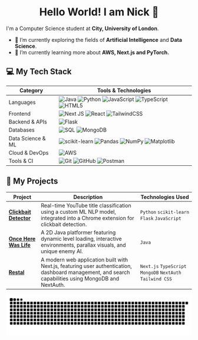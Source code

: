<h1 align="center">Hello World! I am Nick 👋</h1>


I'm a Computer Science student at **City, University of London**.

- 🔭 I’m currently exploring the fields of **Artificial Intelligence** and **Data Science**.
- 🌱 I’m currently learning more about **AWS, Next.js and PyTorch.**



## 💻 My Tech Stack

| Category | Tools & Technologies |
|---|---|
| Languages | ![Java](https://img.shields.io/badge/Java-%23ED8B00.svg?style=for-the-badge&logo=openjdk&logoColor=white) ![Python](https://img.shields.io/badge/Python-3670A0?style=for-the-badge&logo=python&logoColor=ffdd54) ![JavaScript](https://img.shields.io/badge/JavaScript-%23323330.svg?style=for-the-badge&logo=javascript&logoColor=%23F7DF1E) ![TypeScript](https://img.shields.io/badge/TypeScript-%23007ACC.svg?style=for-the-badge&logo=typescript&logoColor=white) ![HTML5](https://img.shields.io/badge/HTML5-%23E34F26.svg?style=for-the-badge&logo=html5&logoColor=white) |
| Frontend | ![Next JS](https://img.shields.io/badge/Next-black?style=for-the-badge&logo=next.js&logoColor=white) ![React](https://img.shields.io/badge/react-%2320232a.svg?style=for-the-badge&logo=react&logoColor=%2361DAFB) ![TailwindCSS](https://img.shields.io/badge/tailwindcss-%2338B2AC.svg?style=for-the-badge&logo=tailwind-css&logoColor=white) |
| Backend & APIs | ![Flask](https://img.shields.io/badge/Flask-%23000?style=for-the-badge&logo=flask&logoColor=white) |
| Databases | ![SQL](https://img.shields.io/badge/SQL-%23007ACC?style=for-the-badge&logo=sqlite&logoColor=white) ![MongoDB](https://img.shields.io/badge/MongoDB-%2347A248.svg?style=for-the-badge&logo=mongodb&logoColor=white)  |
| Data Science & ML |  ![scikit-learn](https://img.shields.io/badge/scikit--learn-%23F7931E.svg?style=for-the-badge&logo=scikit-learn&logoColor=white) ![Pandas](https://img.shields.io/badge/Pandas-150458.svg?style=for-the-badge&logo=pandas&logoColor=white) ![NumPy](https://img.shields.io/badge/numpy-%23013243.svg?style=for-the-badge&logo=numpy&logoColor=white) ![Matplotlib](https://img.shields.io/badge/Matplotlib-%23ffffff.svg?style=for-the-badge&logo=Matplotlib&logoColor=black) |
| Cloud & DevOps | ![AWS](https://img.shields.io/badge/AWS-%23FF9900.svg?style=for-the-badge&logo=amazon-aws&logoColor=white) |
| Tools & CI | ![Git](https://img.shields.io/badge/Git-%23F05033.svg?style=for-the-badge&logo=git&logoColor=white) ![GitHub](https://img.shields.io/badge/GitHub-181717?style=for-the-badge&logo=github&logoColor=white) ![Postman](https://img.shields.io/badge/Postman-%23FF6C37.svg?style=for-the-badge&logo=postman&logoColor=white) |


<!-- ### 📊 My GitHub Stats

<p align="center">
  <img src="https://github-readme-stats.vercel.app/api?username=NikitaBryndak&show_icons=true&theme=tokyonight&hide_border=true&count_private=true" alt="Nick's GitHub Stats" />
  <img src="https://github-readme-stats.vercel.app/api/top-langs/?username=NikitaBryndak&layout=compact&theme=tokyonight&hide_border=true" alt="Nick's Top Languages" />
</p> 
 -->


## 📄 My Projects

| Project                                                                            | Description                                                                                                                     | Technologies Used                                    |
| ---------------------------------------------------------------------------------- | ------------------------------------------------------------------------------------------------------------------------------- | ---------------------------------------------------- |
| **[Clickbait Detector](https://github.com/NikitaBryndak/clickbait-detector)** | Real-time YouTube title classification using a custom ML NLP model, integrated into a Chrome extension for clickbait detection. | `Python` `scikit-learn` `Flask` `JavaScript` |
| **[Once Here Was Life](https://github.com/NikitaBryndak/howl-java-game)**           | A 2D Java platformer featuring dynamic level loading, interactive environments, parallax visuals, and unique enemy AI.          | `Java`                                               |
| **[Restal](https://github.com/NikitaBryndak/restal)** | A modern web application built with Next.js, featuring user authentication, dashboard management, and search capabilities using MongoDB and NextAuth. | `Next.js` `TypeScript` `MongoDB` `NextAuth` `Tailwind CSS` |


<picture>
  <source media="(prefers-color-scheme: dark)" srcset="https://raw.githubusercontent.com/NikitaBryndak/NikitaBryndak/output/github-snake-dark.svg" />
  <source media="(prefers-color-scheme: light)" srcset="https://raw.githubusercontent.com/NikitaBryndak/NikitaBryndak/output/github-snake.svg" />
  <img alt="github-snake" src="https://raw.githubusercontent.com/NikitaBryndak/NikitaBryndak/output/github-snake.svg" />
</picture>



